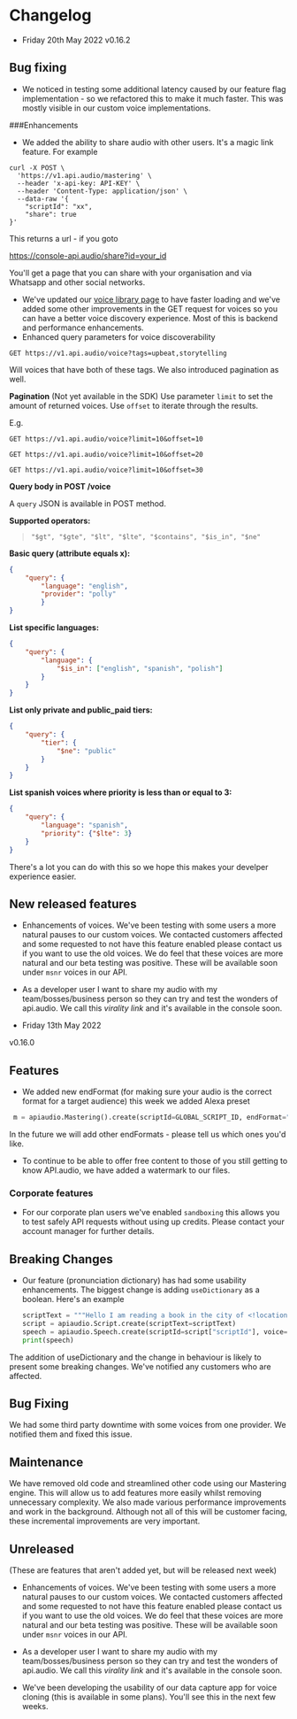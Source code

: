 # Changelog
* Friday 20th May 2022
v0.16.2

## Bug fixing
* We noticed in testing some additional latency caused by our feature flag implementation - so we refactored this to make it much faster. This was mostly visible in our custom voice implementations. 


###Enhancements
* We added the ability to share audio with other users. It's a magic link feature. 
For example
```shell
curl -X POST \
  'https://v1.api.audio/mastering' \
  --header 'x-api-key: API-KEY' \
  --header 'Content-Type: application/json' \
  --data-raw '{
    "scriptId": "xx",
    "share": true
}'
```
This returns a url - if you goto 
 
 https://console-api.audio/share?id=your_id
 
 You'll get a page that you can share with your organisation and via Whatsapp and other social 
 networks. 

* We've updated our [voice library page](https://library.api.audio/voices) to have faster loading and we've added some other improvements in the GET request for voices so you can have a better voice discovery experience. Most of this is backend and performance enhancements. 
* Enhanced query parameters for voice discoverability

`GET https://v1.api.audio/voice?tags=upbeat,storytelling`

Will voices that have both of these tags. We also introduced pagination as well. 

**Pagination**
(Not yet available in the SDK)
Use parameter `limit` to set the amount of returned voices. Use `offset` to iterate through the results.

E.g.

`GET https://v1.api.audio/voice?limit=10&offset=10`

`GET https://v1.api.audio/voice?limit=10&offset=20`

`GET https://v1.api.audio/voice?limit=10&offset=30`


**Query body in POST /voice**

A `query` JSON is available in POST method. 

**Supported operators:**

> `"$gt", "$gte", "$lt", "$lte", "$contains", "$is_in", "$ne"`

**Basic query (attribute equals x):**

```json
{
    "query": {
        "language": "english",
        "provider": "polly"
        }
}
```

**List specific languages:**

```json
{
    "query": {
        "language": {
            "$is_in": ["english", "spanish", "polish"]
        }
    }
}
```

**List only private and public_paid tiers:**

```json
{
    "query": {
        "tier": {
            "$ne": "public"
        }
    }
}
```
**List spanish voices where priority is less than or equal to 3:**


```json
{
    "query": {
        "language": "spanish",
        "priority": {"$lte": 3}
    }
}
```
There's a lot you can do with this so we hope this makes your develper experience easier. 

## New released features
* Enhancements of voices. We've been testing with some users a more natural pauses to our custom voices. We contacted customers affected and some requested to not have this feature enabled please contact us if you want to use the old voices. We do feel that these voices are more natural and our beta testing was positive. These will be available soon under `msnr` voices in our API. 

* As a developer user I want to share my audio with my team/bosses/business person so they can try and test the wonders of api.audio. We call this *virality link* and it's available in the console soon. 

* Friday 13th May 2022

v0.16.0
## Features
* We added new endFormat (for making sure your audio is the correct format for a target audience) this week we added Alexa preset
```python
 m = apiaudio.Mastering().create(scriptId=GLOBAL_SCRIPT_ID, endFormat="mp3_alexa")
 ```
In the future we will add other endFormats - please tell us which ones you'd like.

* To continue to be able to offer free content to those of you still getting to know API.audio, we have added a watermark to our files.


### Corporate features
* For our corporate plan users we've enabled `sandboxing` this allows you to test safely API requests without using up credits. Please contact your account manager for further details.


## Breaking Changes
* Our feature (pronunciation dictionary) has had some usability enhancements. The biggest change is adding `useDictionary` as a boolean.
Here's an example
  ```python
  scriptText = """Hello I am reading a book in the city of <!location>reading<!> today"""
  script = apiaudio.Script.create(scriptText=scriptText)
  speech = apiaudio.Speech.create(scriptId=script["scriptId"], voice="Ryan", useDictionary=True)
  print(speech)
  ```
The addition of useDictionary and the change in behaviour is likely to present some breaking changes. We've notified any customers who are affected.

## Bug Fixing
We had some third party downtime with some voices from one provider. We notified them and fixed this issue.

## Maintenance
We have removed old code and streamlined other code using our Mastering engine. This will allow us to add features more easily whilst removing unnecessary complexity.
We also made various performance improvements and work in the background. Although not all of this will be customer facing, these incremental improvements are very important.

## Unreleased
(These are features that aren't added yet, but will be released next week)
* Enhancements of voices. We've been testing with some users a more natural pauses to our custom voices. We contacted customers affected and some requested to not have this feature enabled please contact us if you want to use the old voices. We do feel that these voices are more natural and our beta testing was positive. These will be available soon under `msnr` voices in our API.

* As a developer user I want to share my audio with my team/bosses/business person so they can try and test the wonders of api.audio. We call this *virality link* and it's available in the console soon.

* We've been developing the usability of our data capture app for voice cloning (this is available in some plans). You'll see this in the next few weeks.
